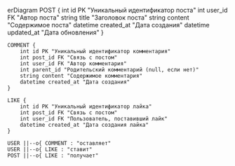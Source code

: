 erDiagram
    POST {
        int id PK "Уникальный идентификатор поста"
        int user_id FK "Автор поста"
        string title "Заголовок поста"
        string content "Содержимое поста"
        datetime created_at "Дата создания"
        datetime updated_at "Дата обновления"
    }

    COMMENT {
        int id PK "Уникальный идентификатор комментария"
        int post_id FK "Связь с постом"
        int user_id FK "Автор комментария"
        int parent_id "Родительский комментарий (null, если нет)"
        string content "Содержимое комментария"
        datetime created_at "Дата создания"
    }

    LIKE {
        int id PK "Уникальный идентификатор лайка"
        int post_id FK "Связь с постом"
        int user_id FK "Пользователь, поставивший лайк"
        datetime created_at "Дата создания лайка"
    }

    USER ||--o{ COMMENT : "оставляет"
    USER ||--o{ LIKE : "ставит"
    POST ||--o{ LIKE : "получает"
